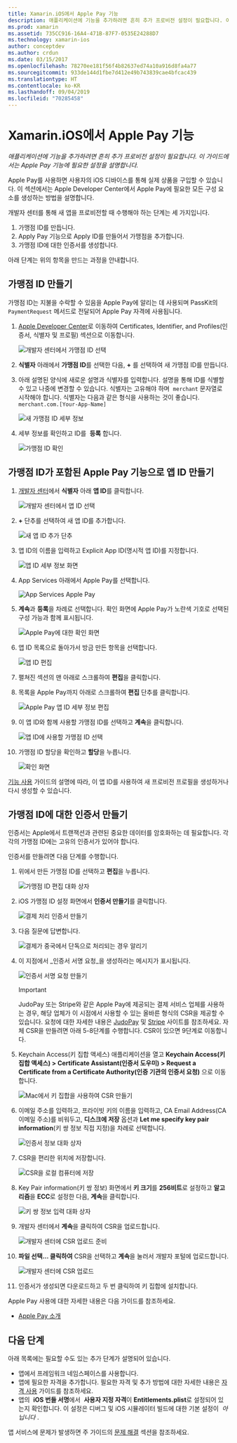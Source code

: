 ```yaml
---
title: Xamarin.iOS에서 Apple Pay 기능
description: 애플리케이션에 기능을 추가하려면 흔히 추가 프로비전 설정이 필요합니다. 이 가이드에서는 Apple Pay 기능에 필요한 설정을 설명합니다.
ms.prod: xamarin
ms.assetid: 735CC916-16A4-471B-87F7-0535E24288D7
ms.technology: xamarin-ios
author: conceptdev
ms.author: crdun
ms.date: 03/15/2017
ms.openlocfilehash: 78270ee181f56f4b82637ed74a10a916d8fa4a77
ms.sourcegitcommit: 933de144d1fbe7d412e49b743839cae4bfcac439
ms.translationtype: HT
ms.contentlocale: ko-KR
ms.lasthandoff: 09/04/2019
ms.locfileid: "70285458"
---
```

# <a name="apple-pay-capabilities-in-xamarinios"></a>Xamarin.iOS에서 Apple Pay 기능

_애플리케이션에 기능을 추가하려면 흔히 추가 프로비전 설정이 필요합니다. 이 가이드에서는 Apple Pay 기능에 필요한 설정을 설명합니다._

Apple Pay를 사용하면 사용자의 iOS 디바이스를 통해 실제 상품을 구입할 수 있습니다. 이 섹션에서는 Apple Developer Center에서 Apple Pay에 필요한 모든 구성 요소를 생성하는 방법을 설명합니다.

개발자 센터를 통해 새 앱을 프로비전할 때 수행해야 하는 단계는 세 가지입니다.

1. 가맹점 ID를 만듭니다.
2. Apply Pay 기능으로 Apply ID를 만들어서 가맹점을 추가합니다.
3. 가맹점 ID에 대한 인증서를 생성합니다.

아래 단계는 위의 항목을 만드는 과정을 안내합니다.

<a name="merchantid" />

## <a name="create-merchant-id"></a>가맹점 ID 만들기

가맹점 ID는 지불을 수락할 수 있음을 Apple Pay에 알리는 데 사용되며 PassKit의 `PaymentRequest` 메서드로 전달되어 Apple Pay 자격에 사용됩니다.

1. [Apple Developer Center](https://developer.apple.com/account/)로 이동하여 Certificates, Identifier, and Profiles(인증서, 식별자 및 프로필) 섹션으로 이동합니다. 
 
    ![개발자 센터에서 가맹점 ID 선택](apple-pay-capabilities-images/image57.png)

2. **식별자** 아래에서 **가맹점 ID**를 선택한 다음, **+** 를 선택하여 새 가맹점 ID를 만듭니다.  

3. 아래 설명된 양식에 새로운 설명과 식별자를 입력합니다. 설명을 통해 ID를 식별할 수 있고 나중에 변경할 수 있습니다. 식별자는 고유해야 하며  `merchant` 문자열로 시작해야 합니다. 식별자는 다음과 같은 형식을 사용하는 것이 좋습니다. `merchant.com.[Your-App-Name]`
   
    ![새 가맹점 ID 세부 정보](apple-pay-capabilities-images/image58.png)

4. 세부 정보를 확인하고 ID를  **등록** 합니다. 
    
    ![가맹점 ID 확인](apple-pay-capabilities-images/image59.png)

<a name="appid" />

## <a name="create-an-app-id-with-the-apple-pay-capability-that-includes-the-merchant-id"></a>가맹점 ID가 포함된 Apple Pay 기능으로 앱 ID 만들기

1. [개발자 센터](https://developer.apple.com/account/)에서 **식별자** 아래 **앱 ID**를 클릭합니다. 
    
    ![개발자 센터에서 앱 ID 선택](apple-pay-capabilities-images/image6.png)

2. **+** 단추를 선택하여 새 앱 ID를 추가합니다. 
   
    ![새 앱 ID 추가 단추](apple-pay-capabilities-images/image27.png)

3. 앱 ID의 이름을 입력하고 Explicit App ID(명시적 앱 ID)를 지정합니다.    
   
    ![앱 ID 세부 정보 화면](apple-pay-capabilities-images/image35.png)

4. App Services 아래에서 Apple Pay를 선택합니다.    
  
    ![App Services Apple Pay](apple-pay-capabilities-images/image36.png)

5. **계속**과 **등록**을 차례로 선택합니다. 확인 화면에 Apple Pay가 노란색 기호로 선택된 구성 가능과 함께 표시됩니다. 
   
    ![Apple Pay에 대한 확인 화면](apple-pay-capabilities-images/image37.png)

6. 앱 ID 목록으로 돌아가서 방금 만든 항목을 선택합니다.  
   
    ![앱 ID 편집](apple-pay-capabilities-images/image38.png)

7. 펼쳐진 섹션의 맨 아래로 스크롤하여 **편집**을 클릭합니다.
8. 목록을 Apple Pay까지 아래로 스크롤하여 **편집** 단추를 클릭합니다.  
    
    ![Apple Pay 앱 ID 세부 정보 편집](apple-pay-capabilities-images/image39.png)

9. 이 앱 ID와 함께 사용할 가맹점 ID를 선택하고 **계속**을 클릭합니다.  
    
    ![앱 ID에 사용할 가맹점 ID 선택](apple-pay-capabilities-images/image40.png)

10. 가맹점 ID 할당을 확인하고 **할당**을 누릅니다.  
    
    ![확인 화면](apple-pay-capabilities-images/image41.png)

[기능 사용](~/ios/deploy-test/provisioning/capabilities/index.md) 가이드의 설명에 따라, 이 앱 ID를 사용하여 새 프로비전 프로필을 생성하거나 다시 생성할 수 있습니다. 

<a name="certificate" />

## <a name="create-a-certificate-for-your-merchant-id"></a>가맹점 ID에 대한 인증서 만들기

인증서는 Apple에서 트랜잭션과 관련된 중요한 데이터를 암호화하는 데 필요합니다. 각각의 가맹점 ID에는 고유의 인증서가 있어야 합니다. 

인증서를 만들려면 다음 단계를 수행합니다.

1. 위에서 만든 가맹점 ID를 선택하고 **편집**을 누릅니다. 
    
    ![가맹점 ID 편집 대화 상자](apple-pay-capabilities-images/image42.png)

2. iOS 가맹점 ID 설정 화면에서 **인증서 만들기**를 클릭합니다. 
   
    ![결제 처리 인증서 만들기](apple-pay-capabilities-images/image43.png)

3. 다음 질문에 답변합니다. 

    ![결제가 중국에서 단독으로 처리되는 경우 알리기](apple-pay-capabilities-images/image44.png)

4. 이 지점에서 _인증서 서명 요청_을 생성하라는 메시지가 표시됩니다. 

    ![인증서 서명 요청 만들기](apple-pay-capabilities-images/image45.png)
    
    > [!IMPORTANT]
    > JudoPay 또는 Stripe와 같은 Apple Pay에 제공되는 결제 서비스 업체를 사용하는 경우, 해당 업체가 이 시점에서 사용할 수 있는 올바른 형식의 CSR을 제공할 수 있습니다. 요청에 대한 자세한 내용은 [JudoPay](https://www.judopay.com/docs/version-52/apple-pay/getting-started/#create-an-apple-pay-certificate) 및 [Stripe](https://stripe.com/docs/apple-pay/apps#csr) 사이트를 참조하세요. 자체 CSR을 만들려면 아래 5-8단계를 수행합니다. CSR이 있으면 9단계로 이동합니다.

5. Keychain Access(키 집합 액세스) 애플리케이션을 열고 **Keychain Access(키 집합 액세스) &gt; Certificate Assistant(인증서 도우미) &gt; Request a Certificate from a Certificate Authority(인증 기관의 인증서 요청)** 으로 이동합니다. 

     ![Mac에서 키 집합을 사용하여 CSR 만들기](apple-pay-capabilities-images/image46.png)

6. 이메일 주소를 입력하고, 프라이빗 키의 이름을 입력하고, CA Email Address(CA 이메일 주소)를 비워두고, **디스크에 저장** 옵션과 **Let me specify key pair information**(키 쌍 정보 직접 지정)을 차례로 선택합니다.

     ![인증서 정보 대화 상자](apple-pay-capabilities-images/image47.png)

7. CSR을 편리한 위치에 저장합니다. 

     ![CSR을 로컬 컴퓨터에 저장](apple-pay-capabilities-images/image48.png)

8. Key Pair information(키 쌍 정보) 화면에서 **키 크기**를 **256비트**로 설정하고 **알고리즘**을 **ECC**로 설정한 다음, **계속**을 클릭합니다.

     ![키 쌍 정보 입력 대화 상자](apple-pay-capabilities-images/image49.png)

9. 개발자 센터에서 **계속**을 클릭하여 CSR을 업로드합니다. 

     ![개발자 센터에 CSR 업로드 준비](apple-pay-capabilities-images/image50.png)

10. **파일 선택... 클릭하여** CSR을 선택하고 **계속**을 눌러서 개발자 포털에 업로드합니다. 

     ![개발자 센터에 CSR 업로드](apple-pay-capabilities-images/image51.png)

11. 인증서가 생성되면 다운로드하고 두 번 클릭하여 키 집합에 설치합니다.

Apple Pay 사용에 대한 자세한 내용은 다음 가이드를 참조하세요.

* [Apple Pay 소개](~/ios/platform/apple-pay.md)

## <a name="next-steps"></a>다음 단계
 
아래 목록에는 필요할 수도 있는 추가 단계가 설명되어 있습니다.

* 앱에서 프레임워크 네임스페이스를 사용합니다.
* 앱에 필요한 자격을 추가합니다. 필요한 자격 및 추가 방법에 대한 자세한 내용은 [자격 사용](~/ios/deploy-test/provisioning/entitlements.md) 가이드를 참조하세요.
* 앱의  **iOS 번들 서명**에서  **사용자 지정 자격**이 **Entitlements.plist**로 설정되어 있는지 확인합니다. 이 설정은 디버그 및 iOS 시뮬레이터 빌드에 대한 기본 설정이  _아닙니다_ .

앱 서비스에 문제가 발생하면 주 가이드의 [문제 해결](~/ios/deploy-test/provisioning/capabilities/index.md) 섹션을 참조하세요.
